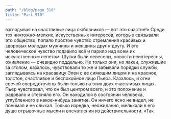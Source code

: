 ```yaml
---
path: "/blog/page_510"
title: "Part 510"
---
```


взглядывая на счастливые лица любовников — вот это счастие!»
Среди тех ничтожно-мелких, искусственных интересов, которые связывали это общество, попало простое чувство стремления красивых и здоровых молодых мужчины и женщины друг к другу. И это человеческое чувство подавило всё и парило над всем их искусственным лепетом. Шутки были невеселы, новости неинтересны, оживление — очевидно поддельно. Не только они, но лакеи, служившие за столом, казалось, чувствовали то же и забывали порядки службы, заглядываясь на красавицу Элен с ее сияющим лицом и на красное, толстое, счастливое и беспокойное лицо Пьера. Казалось, и огни свечей сосредоточены были только на этих двух счастливых лицах.
Пьер чувствовал, что он был центром всего, и это положение и радовало и стесняло его. Он находился в состоянии человека, углубленного в какое-нибудь занятие. Он ничего ясно не видел, не понимал и не слыхал. Только изредка, неожиданно, мелькали в его душе отрывочные мысли и впечатления из действительности.
«Так

